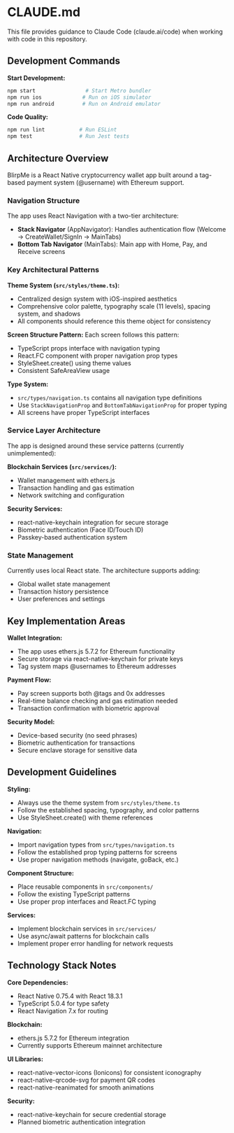 # CLAUDE.md

This file provides guidance to Claude Code (claude.ai/code) when working with code in this repository.

## Development Commands

**Start Development:**
```bash
npm start                # Start Metro bundler
npm run ios             # Run on iOS simulator
npm run android         # Run on Android emulator
```

**Code Quality:**
```bash
npm run lint           # Run ESLint
npm test               # Run Jest tests
```

## Architecture Overview

BlirpMe is a React Native cryptocurrency wallet app built around a tag-based payment system (@username) with Ethereum support.

### Navigation Structure
The app uses React Navigation with a two-tier architecture:
- **Stack Navigator** (AppNavigator): Handles authentication flow (Welcome → CreateWallet/SignIn → MainTabs)
- **Bottom Tab Navigator** (MainTabs): Main app with Home, Pay, and Receive screens

### Key Architectural Patterns

**Theme System (`src/styles/theme.ts`):**
- Centralized design system with iOS-inspired aesthetics
- Comprehensive color palette, typography scale (11 levels), spacing system, and shadows
- All components should reference this theme object for consistency

**Screen Structure Pattern:**
Each screen follows this pattern:
- TypeScript props interface with navigation typing
- React.FC component with proper navigation prop types
- StyleSheet.create() using theme values
- Consistent SafeAreaView usage

**Type System:**
- `src/types/navigation.ts` contains all navigation type definitions
- Use `StackNavigationProp` and `BottomTabNavigationProp` for proper typing
- All screens have proper TypeScript interfaces

### Service Layer Architecture
The app is designed around these service patterns (currently unimplemented):

**Blockchain Services (`src/services/`):**
- Wallet management with ethers.js
- Transaction handling and gas estimation
- Network switching and configuration

**Security Services:**
- react-native-keychain integration for secure storage
- Biometric authentication (Face ID/Touch ID)
- Passkey-based authentication system

### State Management
Currently uses local React state. The architecture supports adding:
- Global wallet state management
- Transaction history persistence
- User preferences and settings

## Key Implementation Areas

**Wallet Integration:**
- The app uses ethers.js 5.7.2 for Ethereum functionality
- Secure storage via react-native-keychain for private keys
- Tag system maps @usernames to Ethereum addresses

**Payment Flow:**
- Pay screen supports both @tags and 0x addresses
- Real-time balance checking and gas estimation needed
- Transaction confirmation with biometric approval

**Security Model:**
- Device-based security (no seed phrases)
- Biometric authentication for transactions
- Secure enclave storage for sensitive data

## Development Guidelines

**Styling:**
- Always use the theme system from `src/styles/theme.ts`
- Follow the established spacing, typography, and color patterns
- Use StyleSheet.create() with theme references

**Navigation:**
- Import navigation types from `src/types/navigation.ts`
- Follow the established prop typing patterns for screens
- Use proper navigation methods (navigate, goBack, etc.)

**Component Structure:**
- Place reusable components in `src/components/`
- Follow the existing TypeScript patterns
- Use proper prop interfaces and React.FC typing

**Services:**
- Implement blockchain services in `src/services/`
- Use async/await patterns for blockchain calls
- Implement proper error handling for network requests

## Technology Stack Notes

**Core Dependencies:**
- React Native 0.75.4 with React 18.3.1
- TypeScript 5.0.4 for type safety
- React Navigation 7.x for routing

**Blockchain:**
- ethers.js 5.7.2 for Ethereum integration
- Currently supports Ethereum mainnet architecture

**UI Libraries:**
- react-native-vector-icons (Ionicons) for consistent iconography
- react-native-qrcode-svg for payment QR codes
- react-native-reanimated for smooth animations

**Security:**
- react-native-keychain for secure credential storage
- Planned biometric authentication integration